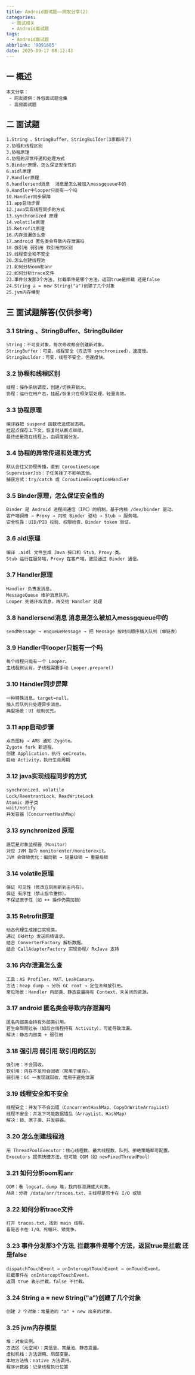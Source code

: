 ```yaml
---
title: Android面试题——网友分享(2)
categories:
  - 面试相关
  - Android面试题
tags:
  - Android面试题
abbrlink: '9091685'
date: 2025-09-17 08:12:43
---
```

## 一 概述

```
本文分享：
 - 网友提供：外包面试题合集
 - 高频面试题
```

<!--more-->

## 二 面试题

```
1.String 、StringBuffer、StringBuilder(3家都问了)
2.协程和线程区别
3.协程原理
4.协程的异常传递和处理方式
5.Binder原理，怎么保证安全性的
6.aidl原理
7.Handler原理
8.handlersend消息  消息是怎么被加入messgqueue中的
9.Handler中looper只能有一个吗
10.Handler同步屏障
11.app启动步骤
12.java实现线程同步的方式
13.synchronized 原理
14.volatile原理
15.Retrofit原理
16.内存泄漏怎么查
17.android 匿名类会导致内存泄漏吗
18.强引用 弱引用 软引用的区别
19.线程安全和不安全
20.怎么创建线程池
21.如何分析oom和anr
22.如何分析trace文件
23.事件分发那3个方法, 拦截事件是哪个方法，返回true是拦截 还是false
24.String a = new String("a")创建了几个对象
25.jvm内存模型
```

## 三 面试题解答(仅供参考)

### 3.1 String 、StringBuffer、StringBuilder

```
String：不可变对象，每次修改都会创建新对象。
StringBuffer：可变，线程安全（方法带 synchronized），速度慢。
StringBuilder：可变，线程不安全，但速度快。
```

### 3.2 协程和线程区别

```
线程：操作系统调度，创建/切换开销大。
协程：运行在用户态，挂起/恢复只在框架层处理，轻量高效。
```

### 3.3 协程原理

```
编译器把 suspend 函数改造成状态机。
挂起点保存上下文，恢复时从断点继续。
最终还是跑在线程上，由调度器分发。
```

### 3.4 协程的异常传递和处理方式

```
默认会往父协程传播，直到 CoroutineScope
SupervisorJob：子任务挂了不影响其他。
捕获方式：try/catch 或 CoroutineExceptionHandler
```

### 3.5 Binder原理，怎么保证安全性的

```
Binder 是 Android 进程间通信（IPC）的机制，基于内核 /dev/binder 驱动。
客户端调用 → Proxy → 内核 Binder 驱动 → Stub → 服务端。
安全性靠：UID/PID 校验、权限检查、Binder token 验证。
```

### 3.6 aidl原理

```
编译 .aidl 文件生成 Java 接口和 Stub、Proxy 类。
Stub 运行在服务端，Proxy 在客户端，底层通过 Binder 通信。
```

### 3.7 Handler原理

```
Handler 负责发消息。
MessageQueue 维护消息队列。
Looper 死循环取消息，再交给 Handler 处理
```

### 3.8 handlersend消息  消息是怎么被加入messgqueue中的

```
sendMessage → enqueueMessage → 把 Message 按时间顺序插入队列（单链表）
```

### 3.9 Handler中looper只能有一个吗

```
每个线程只能有一个 Looper。
主线程默认有，子线程需要手动 Looper.prepare()
```

### 3.10 Handler同步屏障

```
一种特殊消息，target=null。
插入后队列只处理异步消息。
典型场景：UI 绘制优先。
```

### 3.11 app启动步骤

```
点击图标 → AMS 通知 Zygote。
Zygote fork 新进程。
创建 Application，执行 onCreate。
启动 Activity，执行生命周期
```

### 3.12 java实现线程同步的方式

```
synchronized、volatile
Lock/ReentrantLock、ReadWriteLock
Atomic 原子类
wait/notify
并发容器（ConcurrentHashMap）
```

### 3.13 synchronized 原理

```
底层是对象监视器（Monitor）
对应 JVM 指令 monitorenter/monitorexit。
JVM 会做锁优化：偏向锁 → 轻量级锁 → 重量级锁
```

### 3.14 volatile原理

```
保证 可见性（修改立刻刷新到主内存）。
保证 有序性（禁止指令重排）。
不保证原子性（如 ++ 操作仍需加锁）
```

### 3.15 Retrofit原理

```
动态代理生成接口实现类。
通过 OkHttp 发送网络请求。
结合 ConverterFactory 解析数据。
结合 CallAdapterFactory 实现协程/ RxJava 支持
```

### 3.16 内存泄漏怎么查

```
工具：AS Profiler、MAT、LeakCanary。
方法：heap dump → 分析 GC root → 定位未释放引用。
常见场景：Handler 内部类、静态变量持有 Context、未关闭的资源。
```

### 3.17 android 匿名类会导致内存泄漏吗

```
匿名内部类会持有外部类引用。
若生命周期过长（如后台线程持有 Activity），可能导致泄漏。
解决：静态内部类 + 弱引用
```

### 3.18 强引用 弱引用 软引用的区别

```
强引用：不会回收。
软引用：内存不足时会回收（常用于缓存）。
弱引用：GC 一发现就回收，常用于避免泄漏
```

### 3.19 线程安全和不安全

```
线程安全：并发下不会出错（ConcurrentHashMap、CopyOnWriteArrayList）
线程不安全：并发下可能数据错乱（ArrayList、HashMap）
解决：锁、原子类、并发容器。
```

### 3.20 怎么创建线程池

```
用 ThreadPoolExecutor：核心线程数、最大线程数、队列、拒绝策略都可配置。
Executors 提供快捷方法，但可能 OOM（如 newFixedThreadPool）
```

### 3.21 如何分析oom和anr

```
OOM：看 logcat，dump 堆，找内存泄漏或大对象。
ANR：分析 /data/anr/traces.txt，主线程是否卡在 I/O 或锁
```

### 3.22 如何分析trace文件

```
打开 traces.txt，找到 main 线程。
看是否卡在 I/O、死循环、锁竞争。
```

### 3.23 事件分发那3个方法, 拦截事件是哪个方法，返回true是拦截 还是false

```
dispatchTouchEvent → onInterceptTouchEvent → onTouchEvent。
拦截事件在 onInterceptTouchEvent。
返回 true 表示拦截，false 不拦截。
```

### 3.24 String a = new String("a")创建了几个对象

```
创建 2 个对象：常量池的 "a" + new 出来的对象。
```

### 3.25 jvm内存模型

```
堆：对象实例。
方法区（元空间）：类信息、常量池、静态变量。
虚拟机栈：方法调用、局部变量。
本地方法栈：native 方法调用。
程序计数器：记录线程执行位置
```

